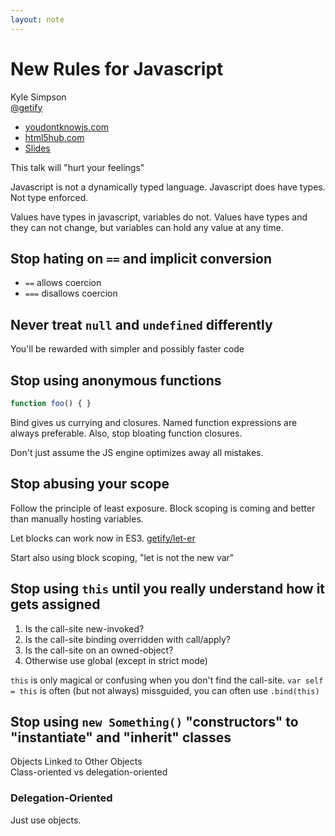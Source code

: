 ```yaml
---
layout: note
---
```


New Rules for Javascript
========================

Kyle Simpson  
[@getify][twitter]

* [youdontknowjs.com][knowjs]
* [html5hub.com][h5hub]
* [Slides][slides]

This talk will "hurt your feelings"

Javascript is not a dynamically typed language. Javascript does have types. Not type enforced.

Values have types in javascript, variables do not. Values have types and they can not change, but variables can hold any value at any time.

Stop hating on `==` and implicit conversion
-------------------------------------------
* `==` allows coercion
* `===` disallows coercion

Never treat `null` and `undefined` differently
----------------------------------------------
You'll be rewarded with simpler and possibly faster code

Stop using anonymous functions
------------------------------

``` javascript
function foo() { }
```
    
Bind gives us currying and closures. Named function expressions are always preferable. Also, stop bloating function closures.

Don't just assume the JS engine optimizes away all mistakes.

Stop abusing your scope
-----------------------
Follow the principle of least exposure. Block scoping is coming and better than manually hosting variables.

Let blocks can work now in ES3. [getify/let-er][let-er]

Start also using block scoping, "let is not the new var"

Stop using `this` until you really understand how it gets assigned
------------------------------------------------------------------
1. Is the call-site new-invoked?
2. Is the call-site binding overridden with call/apply?
3. Is the call-site on an owned-object?
4. Otherwise use global (except in strict mode)

`this` is only magical or confusing when you don't find the call-site.
`var self = this` is often (but not always) missguided, you can often use `.bind(this)`

Stop using `new Something()` "constructors" to "instantiate" and "inherit" classes
----------------------------------------------------------------------------------
Objects Linked to Other Objects  
Class-oriented vs delegation-oriented

### Delegation-Oriented
Just use objects.

[twitter]: http://twitter.com/getify
[knowjs]: http://youdontknowjs.com
[h5hub]: http://html5hub.com
[slides]: https://speakerdeck.com/getify/new-rules-for-javascript
[let-er]: http://gethub.com/getify/let-er
